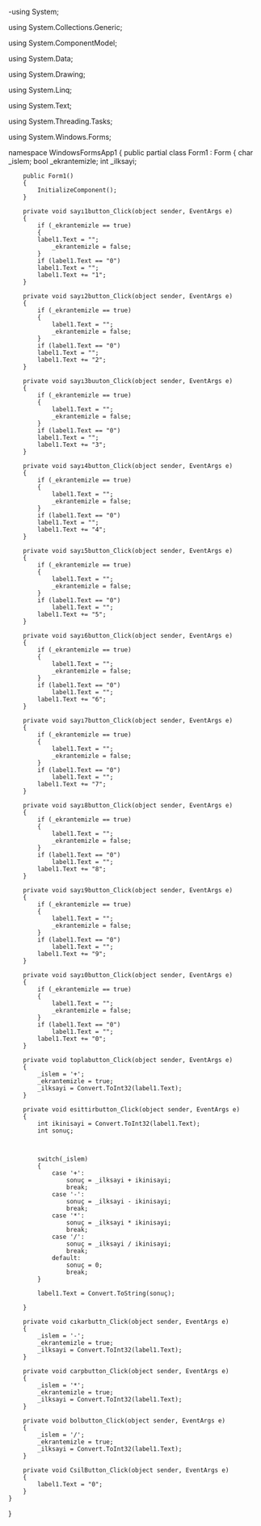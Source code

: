 -using System;

using System.Collections.Generic;

using System.ComponentModel;

using System.Data;

using System.Drawing;

using System.Linq;

using System.Text;


using System.Threading.Tasks;

using System.Windows.Forms;

namespace WindowsFormsApp1
{
    public partial class Form1 : Form
    {
        char _islem;
        bool _ekrantemizle;
        int _ilksayi;


        public Form1()
        {
            InitializeComponent();
        }

        private void sayı1button_Click(object sender, EventArgs e)
        {
            if (_ekrantemizle == true)
            {
            label1.Text = "";
                _ekrantemizle = false;
            }
            if (label1.Text == "0")
            label1.Text = "";
            label1.Text += "1";
        }

        private void sayı2button_Click(object sender, EventArgs e)
        {
            if (_ekrantemizle == true)
            {
                label1.Text = "";
                _ekrantemizle = false;
            }
            if (label1.Text == "0")
            label1.Text = "";
            label1.Text += "2";
        }

        private void sayı3buuton_Click(object sender, EventArgs e)
        {
            if (_ekrantemizle == true)
            {
                label1.Text = "";
                _ekrantemizle = false;
            }
            if (label1.Text == "0")
            label1.Text = "";
            label1.Text += "3";
        }

        private void sayı4button_Click(object sender, EventArgs e)
        {
            if (_ekrantemizle == true)
            {
                label1.Text = "";
                _ekrantemizle = false;
            }
            if (label1.Text == "0")
            label1.Text = "";
            label1.Text += "4";
        }

        private void sayı5button_Click(object sender, EventArgs e)
        {
            if (_ekrantemizle == true)
            {
                label1.Text = "";
                _ekrantemizle = false;
            }
            if (label1.Text == "0")
                label1.Text = "";
            label1.Text += "5";
        }

        private void sayı6button_Click(object sender, EventArgs e)
        {
            if (_ekrantemizle == true)
            {
                label1.Text = "";
                _ekrantemizle = false;
            }
            if (label1.Text == "0")
                label1.Text = "";
            label1.Text += "6";
        }

        private void sayı7button_Click(object sender, EventArgs e)
        {
            if (_ekrantemizle == true)
            {
                label1.Text = "";
                _ekrantemizle = false;
            }
            if (label1.Text == "0")
                label1.Text = "";
            label1.Text += "7";
        }

        private void sayı8button_Click(object sender, EventArgs e)
        {
            if (_ekrantemizle == true)
            {
                label1.Text = "";
                _ekrantemizle = false;
            }
            if (label1.Text == "0")
                label1.Text = "";
            label1.Text += "8";
        }

        private void sayı9button_Click(object sender, EventArgs e)
        {
            if (_ekrantemizle == true)
            {
                label1.Text = "";
                _ekrantemizle = false;
            }
            if (label1.Text == "0")
                label1.Text = "";
            label1.Text += "9";
        }

        private void sayı0button_Click(object sender, EventArgs e)
        {
            if (_ekrantemizle == true)
            {
                label1.Text = "";
                _ekrantemizle = false;
            }
            if (label1.Text == "0")
                label1.Text = "";
            label1.Text += "0";
        }

        private void toplabutton_Click(object sender, EventArgs e)
        {
            _islem = '+';
            _ekrantemizle = true;
            _ilksayi = Convert.ToInt32(label1.Text);
        }

        private void esittirbutton_Click(object sender, EventArgs e)
        {
            int ikinisayi = Convert.ToInt32(label1.Text);
            int sonuç;



            switch(_islem)
            {
                case '+':
                    sonuç = _ilksayi + ikinisayi;
                    break;
                case '-':
                    sonuç = _ilksayi - ikinisayi;
                    break;
                case '*':
                    sonuç = _ilksayi * ikinisayi;
                    break;
                case '/':
                    sonuç = _ilksayi / ikinisayi;
                    break;
                default:
                    sonuç = 0;
                    break;
            }

            label1.Text = Convert.ToString(sonuç);

        }

        private void cıkarbuttn_Click(object sender, EventArgs e)
        {
            _islem = '-';
            _ekrantemizle = true;
            _ilksayi = Convert.ToInt32(label1.Text);
        }

        private void carpbutton_Click(object sender, EventArgs e)
        {
            _islem = '*';
            _ekrantemizle = true;
            _ilksayi = Convert.ToInt32(label1.Text);
        }

        private void bolbutton_Click(object sender, EventArgs e)
        {
            _islem = '/';
            _ekrantemizle = true;
            _ilksayi = Convert.ToInt32(label1.Text);
        }

        private void CsilButton_Click(object sender, EventArgs e)
        {
            label1.Text = "0";
        }
    }
}
